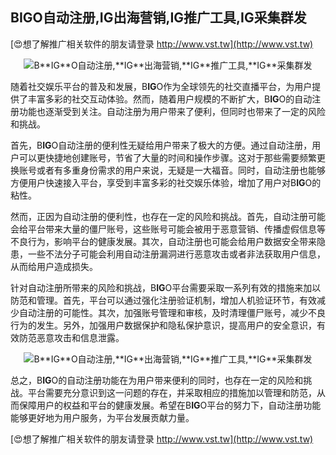 ## **B**IG**O自动注册,**IG**出海营销,**IG**推广工具,**IG**采集群发**

[😍想了解推广相关软件的朋友请登录 http://www.vst.tw](http://www.vst.tw)

 <center><img src="https://vst.tw/MP4/tuiguang/png/5.png" alt="B**IG**O自动注册,**IG**出海营销,**IG**推广工具,**IG**采集群发"></center>

随着社交娱乐平台的普及和发展，B**IG**O作为全球领先的社交直播平台，为用户提供了丰富多彩的社交互动体验。然而，随着用户规模的不断扩大，B**IG**O的自动注册功能也逐渐受到关注。自动注册为用户带来了便利，但同时也带来了一定的风险和挑战。

首先，B**IG**O自动注册的便利性无疑给用户带来了极大的方便。通过自动注册，用户可以更快捷地创建账号，节省了大量的时间和操作步骤。这对于那些需要频繁更换账号或者有多重身份需求的用户来说，无疑是一大福音。同时，自动注册也能够方便用户快速接入平台，享受到丰富多彩的社交娱乐体验，增加了用户对B**IG**O的粘性。

然而，正因为自动注册的便利性，也存在一定的风险和挑战。首先，自动注册可能会给平台带来大量的僵尸账号，这些账号可能会被用于恶意营销、传播虚假信息等不良行为，影响平台的健康发展。其次，自动注册也可能会给用户数据安全带来隐患，一些不法分子可能会利用自动注册漏洞进行恶意攻击或者非法获取用户信息，从而给用户造成损失。

针对自动注册所带来的风险和挑战，B**IG**O平台需要采取一系列有效的措施来加以防范和管理。首先，平台可以通过强化注册验证机制，增加人机验证环节，有效减少自动注册的可能性。其次，加强账号管理和审核，及时清理僵尸账号，减少不良行为的发生。另外，加强用户数据保护和隐私保护意识，提高用户的安全意识，有效防范恶意攻击和信息泄露。

 <center><img src="https://vst.tw/MP4/tuiguang/png/2.png" alt="B**IG**O自动注册,**IG**出海营销,**IG**推广工具,**IG**采集群发"></center>

总之，B**IG**O的自动注册功能在为用户带来便利的同时，也存在一定的风险和挑战。平台需要充分意识到这一问题的存在，并采取相应的措施加以管理和防范，从而保障用户的权益和平台的健康发展。希望在B**IG**O平台的努力下，自动注册功能能够更好地为用户服务，为平台发展贡献力量。

[😍想了解推广相关软件的朋友请登录 http://www.vst.tw](http://www.vst.tw)



